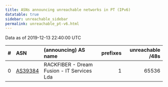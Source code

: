 ```yaml
---
title: ASNs announcing unreachable networks in PT (IPv6)
datatable: true
sidebar: unreachable_sidebar
permalink: unreachable_pt-v6.html
---
```


Data as of 2019-12-13 22:40:00 UTC


<div class="datatable-begin"></div>

|   # | ASN                                    | (announcing) AS name                       |   prefixes |   unreachable /48s |
|----:|:---------------------------------------|:-------------------------------------------|-----------:|-------------------:|
|   0 | [AS39384](unreachable_AS39384-v6.html) | RACKFIBER - Dream Fusion - IT Services Lda |          1 |              65536 |

<div class="datatable-end"></div>
